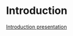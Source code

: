 # Introduction

[Introduction presentation](./lec0-intro.pdf)






<!-- 
## Events in robotics history

```{figure} ./intro/history1.jpg
---
width: 90%
name: history1
---
History of robotics (old)
```


```{figure} ./intro/history2.jpg
---
width: 90%
name: history2
---
History of robotics (modern)
```

```{figure} ./intro/history3.jpg
---
width: 90%
name: history3
---
History of robotics (nowdays)
``` -->



<!-- <embed src="./lec0-intro.pdf" width="500" height="375" /> -->


<!-- ## Robotics vs. Artificial Intelligence

- Robots are usually physically embodied
- Artificial Intelligence is usually not


## Anatomy of a robotic system


```{figure} ./intro/anatomy.jpg
---
width: 90%
name: anatomy
---
Anatomy of a robotic system
```


````{tab-set}
```{tab-item} Computation & algorithms
- Robot modelling & control
- Optimization
- Optimal control 
- Safety and collision avoidance 
- Manipulation 
- Robot learning 
- Motion planning 
- Navigation and mapping 
- Multi-robot coordination
- Human-robot interaction
```

```{tab-item} Sensing
- Force and tactile sensing
- Computer vision 
- Range sensing 
- Sensor fusion 
```

```{tab-item} Actuators/Hardware
- Mechanisms 
- Actuators
- Kinematics/dynamics 
- Bioinspired design 
- Manipulators & graspers 

```


```{tab-item} System Design
- Legged
- Mobile
- Aerial
- Underwater
- Micro/nano
- Manufacturing 
- Parallel robots 
- Soft robots 
```



```` -->


<!-- ## About the IRIS Lab


The [Intelligent Robotics and Interactive Systems (IRIS)](https://asu-iris.github.io/) Lab focues on:

- **Human robot alignment**: We develop methods to empower a robot with the ability to efficiently understand and be understood by human users through a variety of physical interactions. We explore how robots can aptly respond to and collaborate meaningfully with users.

- **Contact-rich robot manipulation:** We leverage physical principles to derive representations/models that enable robots to interact efficiently with their surroundings. We develop algorithms to enable robots manipulate objects through contact efficiently and robustly.

- **Fundamental methods in robotics:** We focus on developing fundamental theories and algorithms for achieving efficient, safe, and robust robot intelligence. Our methods lie at the intersection of model-based (control and optimization) and data-driven approaches, harnessing the complementary benefits of both.

The IRIS lab is constantly seeking  robotics enthusiasts to join the lab. Anyone interested in joining could apply here: https://asu-iris.github.io/joining/

 -->


